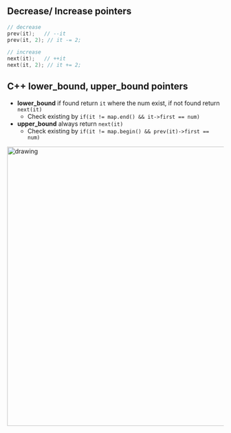 ## Decrease/ Increase pointers

```C++
// decrease
prev(it);   // --it
prev(it, 2); // it -= 2;

// increase
next(it);   // ++it
next(it, 2); // it += 2;
```


## C++ lower_bound, upper_bound pointers
- **lower_bound** if found return `it` where the num exist, if not found return `next(it)`
    + Check existing by `if(it != map.end() && it->first == num)`
- **upper_bound** always return `next(it)`
    + Check existing by `if(it != map.begin() && prev(it)->first == num)`

<img src="./img/2.jpg" alt="drawing" width="650"/>
